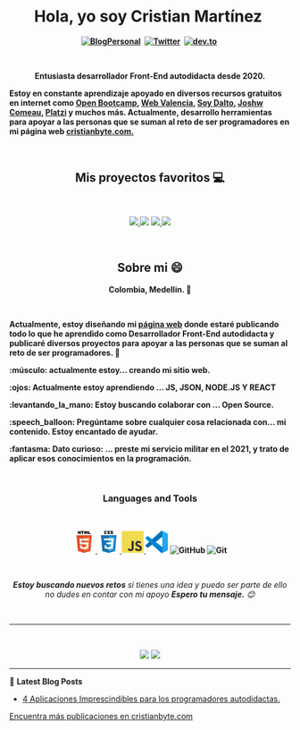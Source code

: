 <p>
  <h1 align="center"><b>Hola, yo soy Cristian Martínez <img src="" alt="" width="30"></h1>
  
  
</p>
<p align="center">
<a href="https://cristianbyte.com"><img src="https://img.shields.io/badge/cristian.com-000000?style=for-the-badge" alt="BlogPersonal" target="_blank" /></a>&nbsp;&nbsp;<a href="https://twitter.com/cristianbyte"><img src="https://img.shields.io/badge/Twitter-1DA1F2?style=for-the-badge&logo=twitter&logoColor=white" alt="Twitter" /></a>&nbsp; <a href="https://dev.to/cristianbyte"><img src="https://img.shields.io/badge/dev.to-000?style=for-the-badge&logo=dev.to&logoColor=white" alt="dev.to" /></a>&nbsp;
</p>
<br />

<p align="center">Entusiasta desarrollador Front-End autodidacta desde 2020.</p>

<p>Estoy en constante aprendizaje apoyado en diversos recursos gratuitos en internet como <a href="https://open-bootcamp.com/">Open Bootcamp</a>, <a href="https://programadorwebvalencia.com/">Web Valencia</a>, <a href="https://www.youtube.com/c/soydalto">Soy Dalto</a>, <a href="https://www.joshwcomeau.com/">Joshw Comeau</a>, <a href="https://programadorwebvalencia.com/">Platzi</a> y muchos más. Actualmente, desarrollo herramientas para apoyar a las personas que se suman al reto de ser programadores en mi página web <a href="https://programadorwebvalencia.com/">cristianbyte.com.</a>
</p>
<br />

<h2 align="center">Mis proyectos favoritos 💻</h2>
<br />

<p align="center">
 <img width="400" src="https://cristianbyte.com/proyectos/images/p2disearte.png" /><a href="https://github.com/cristianbyte/tendenciasdisearte">
 <img align="" src="https://github-readme-stats.vercel.app/api/pin/?username=cristianbyte&repo=tendenciasdisearte&title_color=fff&bg_color=000&text_color=fff" /></a>
 <img width="400" src="https://cristianbyte.com/proyectos/images/pdanielks.png" /><a href="https://github.com/cristianbyte/tendenciasdisearte">
 <img align="" src="https://github-readme-stats.vercel.app/api/pin/?username=cristianbyte&repo=danielks&title_color=fff&bg_color=000&text_color=fff" /></a>

</p>

<br />

<h2 align="center">Sobre mi 😄</h2>
<p align="center">
Colombia, Medellin. 📌
</p>
<br />
<p>
Actualmente, estoy diseñando mi <a href="https://github.com/cristianbyte/cristianbyte">página web</a> donde estaré publicando todo lo que he aprendido como Desarrollador Front-End autodidacta y publicaré diversos proyectos para apoyar a las personas que se suman al reto de ser programadores. 🥳
</p>

<p>:músculo: actualmente estoy... creando mi sitio web.</p> <p>
<p>:ojos: Actualmente estoy aprendiendo ... JS, JSON, NODE.JS Y REACT</p> <p>
<p>:levantando_la_mano: Estoy buscando colaborar con ... Open Source.</p> <p>
<p>:speech_balloon: Pregúntame sobre cualquier cosa relacionada con... mi contenido. Estoy encantado de ayudar.</p> <p>
<p>:fantasma: Dato curioso: ... preste mi servicio militar en el 2021, y trato de aplicar esos conocimientos en la programación.</p>
<br />
<p>
<h3 align="center"> Languages and Tools</h3>
</p>
<br />
<p align="center">
<a href="https://www.w3.org/html/" target="_blank"> <img src="https://raw.githubusercontent.com/devicons/devicon/master/icons/html5/html5-original-wordmark.svg" alt="html5" width="40" height="40"/> </a>
<a href="https://www.w3schools.com/css/" target="_blank"> <img src="https://raw.githubusercontent.com/devicons/devicon/master/icons/css3/css3-original-wordmark.svg" alt="css3" width="40" height="40"/> </a>
<a href="https://developer.mozilla.org/en-US/docs/Web/JavaScript" target="_blank"> <img src="https://raw.githubusercontent.com/devicons/devicon/master/icons/javascript/javascript-original.svg" alt="javascript" width="40" height="40"/> </a>
<img alt="Visual Studio Code" width="40px" src="https://raw.githubusercontent.com/github/explore/80688e429a7d4ef2fca1e82350fe8e3517d3494d/topics/visual-studio-code/visual-studio-code.png" />
<img alt="GitHub" width="40px" src="https://docs.google.com/uc?export=download&id=1fkb6h66GdyddiOlDGXZecngQQoFs9yV0" />
<img alt="Git" width="40px" src="https://raw.githubusercontent.com/jmnote/z-icons/master/svg/git.svg" />

   </p>
<br />

<p align="center">
<em>Estoy buscando nuevos retos</b> si tienes una idea y puedo ser parte de ello no dudes en contar con mi apoyo <b>Espero tu mensaje.</b> 😊</em>
</p>
<br />

---

<br />
<p align="center">
<img src="https://github-readme-stats.vercel.app/api?username=cristianbyte&title_color=fff&bg_color=000&text_color=fff&show_icons=true" width="410"/>
<img src="https://github-readme-stats.vercel.app/api/top-langs/?username=cristianbyte&layout=compact&title_color=fff&bg_color=000&text_color=fff" width="410"/>
</p>

---

📕 **Latest Blog Posts**

<!-- Post -->
- [4 Aplicaciones Imprescindibles para los programadores autodidactas.](https://cristianbyte.com/post/apliaciones-programador-autodidacta)

<!-- post end -->
[Encuentra más publicaciones en cristianbyte.com](https://cristianbyte.com)

<br />
